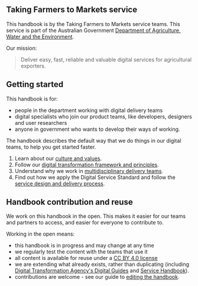 ## Taking Farmers to Markets service

This handbook is by the Taking Farmers to Markets service teams. This service is part of the Australian Government [Department of Agriculture, Water and the Environment](https://www.awe.gov.au/).

Our mission:
> Deliver easy, fast, reliable and valuable digital services for agricultural exporters.

## Getting started

This handbook is for:
* people in the department working with digital delivery teams
* digital specialists who join our product teams, like developers, designers and user researchers
* anyone in government who wants to develop their ways of working.

The handbook describes the default way that we do things in our digital teams, to help you get started faster.

1. Learn about our [culture and values](./culture-values/).
2. Follow our [digital transformation framework and principles](./framework-principles/).
3. Understand why we work in [multidisciplinary delivery teams](./teams/).
4. Find out how we apply the Digital Service Standard and follow the [service design and delivery process](./service-design-delivery-process/).

## Handbook contribution and reuse

We work on this handbook in the open. This makes it easier for our teams and partners to access, and easier for everyone to contribute to.

Working in the open means:
* this handbook is in progress and may change at any time
* we regularly test the content with the teams that use it
* all content is available for reuse under a [CC BY 4.0 license](https://creativecommons.org/licenses/by/4.0/)
* we are extending what already exists, rather than duplicating (including [Digital Transformation Agency's Digital Guides](https://guides.service.gov.au/) and [Service Handbook](https://ausdto.github.io/service-handbook/)).
* contributions are welcome - see our guide to [editing the handbook](editing).
